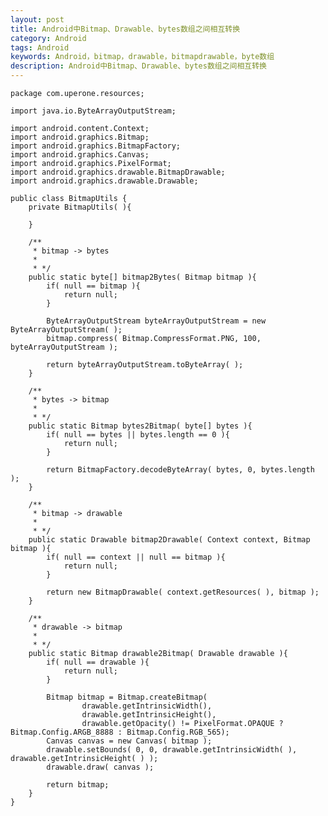 ```yaml
---
layout: post
title: Android中Bitmap、Drawable、bytes数组之间相互转换
category: Android
tags: Android
keywords: Android，bitmap，drawable，bitmapdrawable，byte数组
description: Android中Bitmap、Drawable、bytes数组之间相互转换
---
```


	package com.uperone.resources;
	
	import java.io.ByteArrayOutputStream;
	
	import android.content.Context;
	import android.graphics.Bitmap;
	import android.graphics.BitmapFactory;
	import android.graphics.Canvas;
	import android.graphics.PixelFormat;
	import android.graphics.drawable.BitmapDrawable;
	import android.graphics.drawable.Drawable;
	
	public class BitmapUtils {
		private BitmapUtils( ){
			
		}
		
		/**
		 * bitmap -> bytes
		 * 
		 * */
		public static byte[] bitmap2Bytes( Bitmap bitmap ){
			if( null == bitmap ){
				return null;
			}
			
			ByteArrayOutputStream byteArrayOutputStream = new ByteArrayOutputStream( );    
			bitmap.compress( Bitmap.CompressFormat.PNG, 100, byteArrayOutputStream );
		    
		    return byteArrayOutputStream.toByteArray( );
		}
		
		/**
		 * bytes -> bitmap
		 * 
		 * */
		public static Bitmap bytes2Bitmap( byte[] bytes ){
			if( null == bytes || bytes.length == 0 ){
				return null;
			}
			
			return BitmapFactory.decodeByteArray( bytes, 0, bytes.length ); 
		}
		
		/**
		 * bitmap -> drawable
		 * 
		 * */
		public static Drawable bitmap2Drawable( Context context, Bitmap bitmap ){
			if( null == context || null == bitmap ){
				return null;
			}
			
			return new BitmapDrawable( context.getResources( ), bitmap );  
		}
		
		/**
		 * drawable -> bitmap
		 * 
		 * */
		public static Bitmap drawable2Bitmap( Drawable drawable ){
			if( null == drawable ){
				return null;
			}
			
			Bitmap bitmap = Bitmap.createBitmap(
					drawable.getIntrinsicWidth(),
					drawable.getIntrinsicHeight(),
					drawable.getOpacity() != PixelFormat.OPAQUE ? Bitmap.Config.ARGB_8888 : Bitmap.Config.RGB_565);  
			Canvas canvas = new Canvas( bitmap );  
			drawable.setBounds( 0, 0, drawable.getIntrinsicWidth( ), drawable.getIntrinsicHeight( ) );  
			drawable.draw( canvas );  
			
			return bitmap;  
		}
	}



